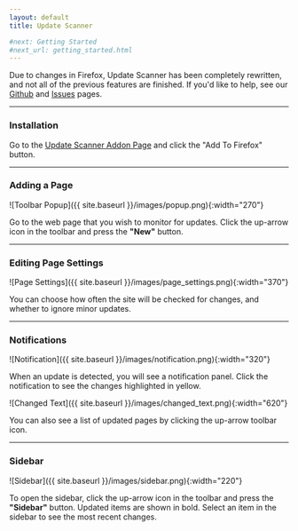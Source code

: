 ```yaml
---
layout: default
title: Update Scanner

#next: Getting Started
#next_url: getting_started.html
---
```


Due to changes in Firefox, Update Scanner has been completely rewritten, and
not all of the previous features are finished. If you'd like to help, see our
[Github](https://github.com/sneakypete81/updatescanner#readme) and
[Issues](https://github.com/sneakypete81/updatescanner/issues) pages.

---
### Installation

Go to the [Update Scanner Addon Page](https://addons.mozilla.org/firefox/addon/update-scanner)
and click the "Add To Firefox" button.

---
### Adding a Page

![Toolbar Popup]({{ site.baseurl }}/images/popup.png){:width="270"}

Go to the web page that you wish to monitor for updates.
Click the up-arrow icon in the toolbar and press the **"New"** button.

---
### Editing Page Settings

![Page Settings]({{ site.baseurl }}/images/page_settings.png){:width="370"}

You can choose how often the site will be checked for changes, and whether to
ignore minor updates.

---
### Notifications

![Notification]({{ site.baseurl }}/images/notification.png){:width="320"}

When an update is detected, you will see a notification panel.
Click the notification to see the changes highlighted in yellow.

![Changed Text]({{ site.baseurl }}/images/changed_text.png){:width="620"}

 You can also see a list of updated pages by clicking the up-arrow toolbar icon.

---
### Sidebar

![Sidebar]({{ site.baseurl }}/images/sidebar.png){:width="220"}

To open the sidebar, click the up-arrow icon in the toolbar and press the
**"Sidebar"** button.
Updated items are shown in bold.
Select an item in the sidebar to see the most recent changes.
